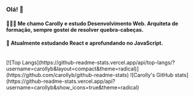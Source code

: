 ### Olá! 👋

#### 👩🏻‍💻 Me chamo Carolly e estudo Desenvolvimento Web. Arquiteta de formação, sempre gostei de resolver quebra-cabeças. 
#### 👾 Atualmente estudando React e aprofundando no JavaScript. 

<div style="display: inline_block"><br>
  [![Top Langs](https://github-readme-stats.vercel.app/api/top-langs/?username=carollyb&layout=compact&theme=radical)](https://github.com/carollyb/github-readme-stats)
  ![Carolly's GitHub stats](https://github-readme-stats.vercel.app/api?username=carollyb&show_icons=true&theme=radical)
</div>


<!--
**carollyb/carollyb** is a ✨ _special_ ✨ repository because its `README.md` (this file) appears on your GitHub profile.

Here are some ideas to get you started:

- 🔭 I’m currently working on ...
- 🌱 I’m currently learning ...
- 👯 I’m looking to collaborate on ...
- 🤔 I’m looking for help with ...
- 💬 Ask me about ...
- 📫 How to reach me: ...
- 😄 Pronouns: ...
- ⚡ Fun fact: ...
-->
